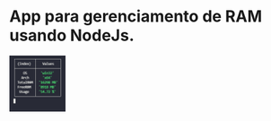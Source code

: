 # App para gerenciamento de RAM usando NodeJs.


<img src="Untitled.png" min-width="10px" max-width="10px" width="100px" align="left" alt="Avatar Mariana">
